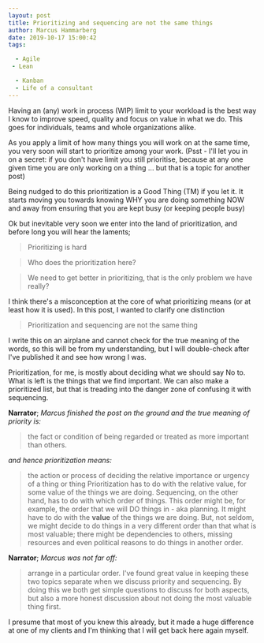 ```yaml
---
layout: post
title: Prioritizing and sequencing are not the same things
author: Marcus Hammarberg
date: 2019-10-17 15:00:42
tags:

  - Agile
 - Lean

  - Kanban
  - Life of a consultant
---
```


Having an (any) work in process (WIP) limit to your workload is the best way I know to improve speed, quality and focus on value in what we do. This goes for individuals, teams and whole organizations alike.

As you apply a limit of how many things you will work on at the same time, you very soon will start to prioritize among your work. (Psst - I'll let you in on a secret: if you don't have limit you still prioritise, because at any one given time you are only working on a thing ... but that is a topic for another post)

Being nudged to do this prioritization is a Good Thing (TM) if you let it. It starts moving you towards knowing WHY you are doing something NOW and away from ensuring that you are kept busy (or keeping people busy)

Ok but inevitable very soon we enter into the land of prioritization, and before long you will hear the laments;

> Prioritizing is hard

> Who does the prioritization here?

> We need to get better in prioritizing, that is the only problem we have really?

I think there's a misconception at the core of what prioritizing means (or at least how it is used). In this post, I wanted to clarify one distinction

> Prioritization and sequencing are not the same thing

<!-- excerpt-end -->

I write this on an airplane and cannot check for the true meaning of the words, so this will be from my understanding, but I will double-check after I've published it and see how wrong I was.

Prioritization, for me, is mostly about deciding what we should say No to. What is left is the things that we find important. We can also make a prioritized list, but that is treading into the danger zone of confusing it with sequencing.

**Narrator**; *Marcus finished the post on the ground and the true meaning of priority is:*

> the fact or condition of being regarded or treated as more important than others.

*and hence prioritization means:*

>the action or process of deciding the relative importance or urgency of a thing or thing
Prioritization has to do with the relative value, for some value of the things we are doing.
Sequencing, on the other hand, has to do with which order of things. This order might be, for example, the order that we will DO things in - aka planning. It might have to do with the **value** of the things we are doing. But, not seldom, we might decide to do things in a very different order than that what is most valuable; there might be dependencies to others, missing resources and even political reasons to do things in another order.

**Narrator**; *Marcus was not far off:*

> arrange in a particular order.
I've found great value in keeping these two topics separate when we discuss priority and sequencing. By doing this we both get simple questions to discuss for both aspects, but also a more honest discussion about not doing the most valuable thing first.

I presume that most of you knew this already, but it made a huge difference at one of my clients and I'm thinking that I will get back here again myself.
